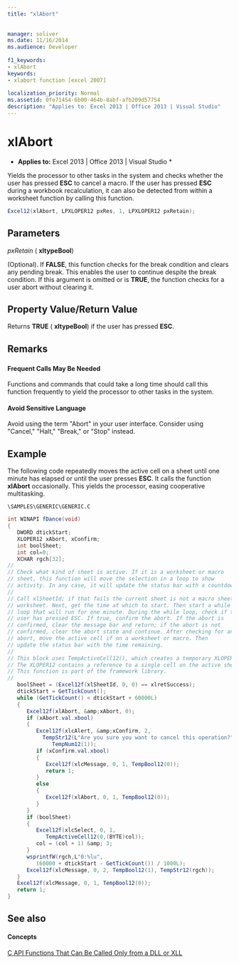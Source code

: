 ```yaml
---
title: "xlAbort"
 
 
manager: soliver
ms.date: 11/16/2014
ms.audience: Developer
 
f1_keywords:
- xlAbort
keywords:
- xlabort function [excel 2007]
 
localization_priority: Normal
ms.assetid: 0fe71454-6b00-464b-8abf-afb209d57754
description: "Applies to: Excel 2013 | Office 2013 | Visual Studio"
---
```


# xlAbort

 * **Applies to:** Excel 2013 | Office 2013 | Visual Studio * 
  
Yields the processor to other tasks in the system and checks whether the user has pressed **ESC** to cancel a macro. If the user has pressed **ESC** during a workbook recalculation, it can also be detected from within a worksheet function by calling this function. 
  
```cs
Excel12(xlAbort, LPXLOPER12 pxRes, 1, LPXLOPER12 pxRetain);
```

## Parameters

 _pxRetain_ ( **xltypeBool**)
  
(Optional). If **FALSE**, this function checks for the break condition and clears any pending break. This enables the user to continue despite the break condition. If this argument is omitted or is **TRUE**, the function checks for a user abort without clearing it.
  
## Property Value/Return Value

Returns **TRUE** ( **xltypeBool**) if the user has pressed **ESC**.
  
## Remarks

### 

#### Frequent Calls May Be Needed

Functions and commands that could take a long time should call this function frequently to yield the processor to other tasks in the system.
  
#### Avoid Sensitive Language

Avoid using the term "Abort" in your user interface. Consider using "Cancel," "Halt," "Break," or "Stop" instead.
  
## Example

The following code repeatedly moves the active cell on a sheet until one minute has elapsed or until the user presses **ESC**. It calls the function **xlAbort** occasionally. This yields the processor, easing cooperative multitasking. 
  
 `\SAMPLES\GENERIC\GENERIC.C`
  
```cs
int WINAPI fDance(void)
{
   DWORD dtickStart;
   XLOPER12 xAbort, xConfirm;
   int boolSheet;
   int col=0;
   XCHAR rgch[32];
//
// Check what kind of sheet is active. If it is a worksheet or macro
// sheet, this function will move the selection in a loop to show
// activity. In any case, it will update the status bar with a countdown.
//
// Call xlSheetId; if that fails the current sheet is not a macro sheet or
// worksheet. Next, get the time at which to start. Then start a while
// loop that will run for one minute. During the while loop, check if the
// user has pressed ESC. If true, confirm the abort. If the abort is
// confirmed, clear the message bar and return; if the abort is not
// confirmed, clear the abort state and continue. After checking for an
// abort, move the active cell if on a worksheet or macro. Then
// update the status bar with the time remaining.
//
// This block uses TempActiveCell12(), which creates a temporary XLOPER12.
// The XLOPER12 contains a reference to a single cell on the active sheet.
// This function is part of the framework library.
//
   boolSheet = (Excel12f(xlSheetId, 0, 0) == xlretSuccess);
   dtickStart = GetTickCount();
   while (GetTickCount() < dtickStart + 60000L)
   {
      Excel12f(xlAbort, &amp;xAbort, 0);
      if (xAbort.val.xbool)
      {
         Excel12f(xlcAlert, &amp;xConfirm, 2,
           TempStr12(L"Are you sure you want to cancel this operation?"),
              TempNum12(1));
         if (xConfirm.val.xbool)
         {
            Excel12f(xlcMessage, 0, 1, TempBool12(0));
            return 1;
         }
         else
         {
            Excel12f(xlAbort, 0, 1, TempBool12(0));
         }
      }
      if (boolSheet)
      {
         Excel12f(xlcSelect, 0, 1,
            TempActiveCell12(0,(BYTE)col));
         col = (col + 1) &amp; 3;
      }
      wsprintfW(rgch,L"0:%lu",
         (60000 + dtickStart - GetTickCount()) / 1000L);
      Excel12f(xlcMessage, 0, 2, TempBool12(1), TempStr12(rgch));
   }
   Excel12f(xlcMessage, 0, 1, TempBool12(0));
   return 1;
}
```

## See also

#### Concepts

[C API Functions That Can Be Called Only from a DLL or XLL](c-api-functions-that-can-be-called-only-from-a-dll-or-xll.md)

